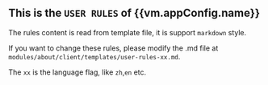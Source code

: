 ## This is the `USER RULES` of {{vm.appConfig.name}}

The rules content is read from template file, it is support `markdown` style.

If you want to change these rules, please modify the .md file at `modules/about/client/templates/user-rules-xx.md`.

The `xx` is the language flag, like `zh`,`en` etc.